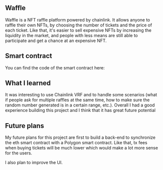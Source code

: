 ## Waffle

Waffle is a NFT raffle platform powered by chainlink. It allows anyone to raffle their own NFTs, by choosing the number of tickets and the price of each ticket. Like that, it's easier to sell expensive NFTs by increasing the liquidity in the market, and people with less means are still able to participate and get a chance at an expensive NFT.


## Smart contract

You can find the code of the smart contract here: 



## What I learned
 It was interesting to use Chainlink VRF and to handle some scenarios (what if people ask for multiple raffles at the same time, how to make sure the random number generated is in a certain range, etc.). Overall I had a good experience building this project and I think that it has great future potential
 
 
 ## Future plans
 
 My future plans for this project are first to build a back-end to synchronize the eth smart contract with a Polygon smart contract. Like that, tx fees when buying tickets will be much lower which would make a lot more sense for the users.
 
 I also plan to improve the UI. 
 
 

